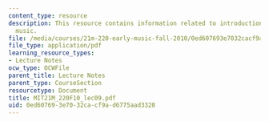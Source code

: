 ```yaml
---
content_type: resource
description: This resource contains information related to introduction to trecento
  music.
file: /media/courses/21m-220-early-music-fall-2010/0ed607693e7032cacf9ad6775aad3328_MIT21M_220F10_lec09.pdf
file_type: application/pdf
learning_resource_types:
- Lecture Notes
ocw_type: OCWFile
parent_title: Lecture Notes
parent_type: CourseSection
resourcetype: Document
title: MIT21M_220F10_lec09.pdf
uid: 0ed60769-3e70-32ca-cf9a-d6775aad3328
---
```

